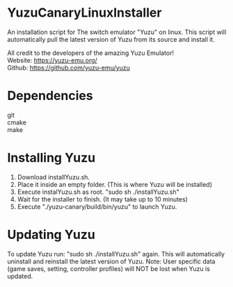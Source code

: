 # YuzuCanaryLinuxInstaller
An installation script for The switch emulator "Yuzu" on linux. This script will automatically pull the latest version of Yuzu from its source and install it.

All credit to the developers of the amazing Yuzu Emulator!
<br>Website: https://yuzu-emu.org/
<br>Github: https://github.com/yuzu-emu/yuzu

# Dependencies
git
<br>cmake
<br>make

# Installing Yuzu 

1. Download installYuzu.sh.
2. Place it inside an empty folder. (This is where Yuzu will be installed)
3. Execute instalYuzu.sh as root.
  "sudo sh ./installYuzu.sh"
4. Wait for the installer to finish. (It may take up to 10 minutes)
5. Execute "./yuzu-canary/build/bin/yuzu" to launch Yuzu.

# Updating Yuzu
To update Yuzu run: "sudo sh ./installYuzu.sh" again. This will automatically uninstall and reinstall the latest version of Yuzu. Note: User specific data (game saves, setting, controller profiles) will NOT be lost when Yuzu is updated.

